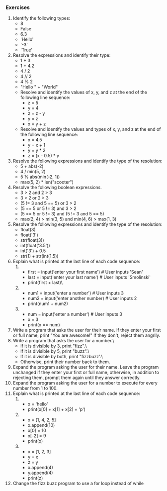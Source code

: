 ### Exercises

1. Identify the following types:
    - 8
    - False
    - 6.3
    - 'Hello'
    - '-3'
    - 'True'
1. Resolve the expressions and identify their type:
    - 1 + 3
    - 1 + 4.2
    - 4 / 2
    - 4 // 2
    - 4 % 2
    - "Hello " + "World"
    - Resolve and identify the values of x, y, and z at the end of the following line sequence:
        - z = 5
        - y = 4
        - z = z - y
        - y = z
        - x = y + z
    - Resolve and identify the values and types of x, y, and z at the end of the following line sequence:
        - x = 4.5
        - y = x + 1
        - y = y * 2
        - z = (x - 0.5) * y
1. Resolve the following expressions and identify the type of the resolution:
    - 5 + abs(-2)
    - 4 / min(5, 2)
    - 5 % abs(min(-2, 1))
    - max(5, 2) * len("scooter")
1. Resolve the following boolean expressions.
    - 3 > 2 and 2 > 3
    - 3 > 2 or 2 > 3
    - (5 != 3 and 5 == 5) or 3 > 2
    - (5 == 5 or 5 != 3) and 3 > 2
    - (5 == 5 or 5 != 3) and (5 != 3 and 5 == 5)
    - max(2, 4) > min(3, 5) and min(4, 6) > max(1, 3)
1. Resolve the following expressions and identify the type of the resolution:
    - float(3)
    - float('3')
    - str(float(3))
    - int(float('3.5'))
    - int('3') + 0.5
    - str(1) + str(int(1.5))
1. Explain what is printed at the last line of each code sequence:
    1.  - first = input('enter your first name') # User inputs 'Sean'
        - last = input('enter your last name') # User inputs 'Smolinski'
        - print(first + last)\
    1.  - num1 = input('enter a number') # User inputs 3
        - num2 = input('enter another number) # User inputs 2
        - print(num1 + num2)
    1.  - num = input('enter a number') # User inputs 3
        - x = 3
        - print(x == num)
1.  Write a program that asks the user for their name.  If they enter your first or full name, print "You are awesome!"  If they don't, reject them angrily.
1.  Write a program that asks the user for a number.\
    - If it is divisible by 3, print "fizz".\
    - If it is divisible by 5, print "buzz".\
    - If it is divisible by both, print "fizzbuzz'.\
    - Otherwise, print their number back to them.
1. Expand the program asking the user for their name.  Leave the program unchanged if they enter your first or full name, otherwise, in addition to rejecting them, prompt them again until they answer correctly.
1. Expand the program asking the user for a number to execute for every number from 1 to 100.
1. Explain what is printed at the last line of each code sequence:
    1.  - x = 'hello'
        - print(x[0] + x[1] + x[2] + 'p')
    1.  - x = [1, 4, 2, 5]
        - x.append(10)
        - x[0] = 10
        - x[-2] = 9
        - print(x)
    1.  - x = [1, 2, 3]
        - y = x
        - z = y
        - x.append(4)
        - y.append(4)
        - print(z)
1. Change the fizz buzz program to use a for loop instead of while
